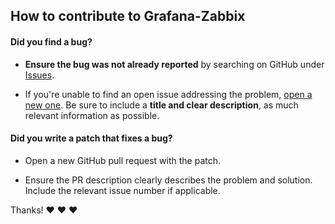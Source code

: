 ## How to contribute to Grafana-Zabbix

#### **Did you find a bug?**

* **Ensure the bug was not already reported** by searching on GitHub under [Issues](https://github.com/alexanderzobnin/grafana-zabbix/issues).

* If you're unable to find an open issue addressing the problem, [open a new one](https://github.com/alexanderzobnin/grafana-zabbix/issues/new). Be sure to include a **title and clear description**, as much relevant information as possible.

#### **Did you write a patch that fixes a bug?**

* Open a new GitHub pull request with the patch.

* Ensure the PR description clearly describes the problem and solution. Include the relevant issue number if applicable.

Thanks! :heart: :heart: :heart:
